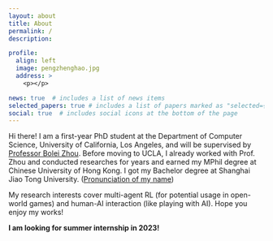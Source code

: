 ```yaml
---
layout: about
title: About
permalink: /
description: 

profile:
  align: left
  image: pengzhenghao.jpg
  address: >
    <p></p>

news: true  # includes a list of news items
selected_papers: true # includes a list of papers marked as "selected={true}"
social: true  # includes social icons at the bottom of the page
---
```


Hi there! I am a first-year PhD student at the Department of Computer Science, University of California, Los Angeles, and will be supervised by [Professor Bolei Zhou](https://boleizhou.github.io).
Before moving to UCLA, I already worked with Prof. Zhou and conducted researches for years and earned my MPhil degree at Chinese University of Hong Kong. I got my Bachelor degree at Shanghai Jiao Tong University. ([Pronunciation of my name](pronunciation))


My research interests cover multi-agent RL (for potential usage in open-world games) and human-AI interaction (like playing with AI). 
Hope you enjoy my works!

**I am looking for summer internship in 2023!**
